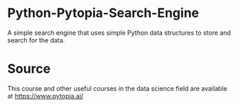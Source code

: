 # Python-Pytopia-Search-Engine
A simple search engine that uses simple Python data structures to store and search for the data.

# Source 
This course and other useful courses in the data science field are available at https://www.pytopia.ai/
